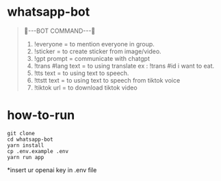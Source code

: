 # whatsapp-bot

> 🤖---BOT COMMAND---🤖
>
> 1.  !everyone = to mention everyone in group.
> 2.  !sticker = to create sticker from image/video.
> 3.  !gpt prompt = communicate with chatgpt
> 4.  !trans #lang text = to using translate ex : !trans #id i want to eat.
> 5.  !tts text = to using text to speech.
> 6.  !ttstt text = to using text to speech from tiktok voice
> 7.  !tiktok url = to download tiktok video

# how-to-run

    git clone
    cd whatsapp-bot
    yarn install
    cp .env.example .env
    yarn run app

\*insert ur openai key in .env file
